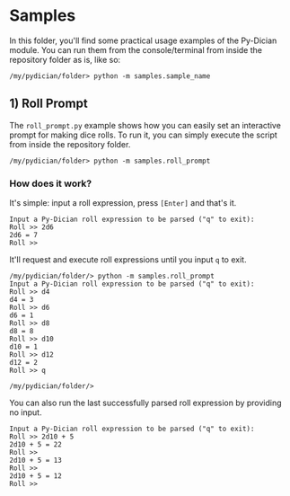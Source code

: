 # Samples

In this folder, you'll find some practical usage examples of the Py-Dician module. You can run them from the console/terminal from inside the repository folder as is, like so:

```
/my/pydician/folder> python -m samples.sample_name
```

## 1) Roll Prompt

The `roll_prompt.py` example shows how you can easily set an interactive prompt for making dice rolls. To run it, you can simply execute the script from inside the repository folder.

```
/my/pydician/folder> python -m samples.roll_prompt
```

### How does it work?
It's simple: input a roll expression, press `[Enter]` and that's it.

```
Input a Py-Dician roll expression to be parsed ("q" to exit):
Roll >> 2d6
2d6 = 7
Roll >>
```

It'll request and execute roll expressions until you input `q` to exit.

```
/my/pydician/folder/> python -m samples.roll_prompt
Input a Py-Dician roll expression to be parsed ("q" to exit):
Roll >> d4
d4 = 3
Roll >> d6
d6 = 1
Roll >> d8
d8 = 8
Roll >> d10
d10 = 1
Roll >> d12
d12 = 2
Roll >> q

/my/pydician/folder/>
```

You can also run the last successfully parsed roll expression by providing no input.

```
Input a Py-Dician roll expression to be parsed ("q" to exit):
Roll >> 2d10 + 5
2d10 + 5 = 22
Roll >>
2d10 + 5 = 13
Roll >>
2d10 + 5 = 12
Roll >>
```
